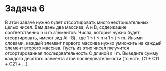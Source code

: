 # Задача 6
В этой задаче нужно будет отсортировать много неотрицательных целых чисел.
Вам даны два массива, A и B, содержащие соответственно n и m элементов.
Числа, которые нужно будет отсортировать, имеют вид Ai
· Bj , где 1 ≤ i ≤ n и
1 ≤ j ≤ m. Иными словами, каждый элемент первого массива нужно умножить
на каждый элемент второго массива.
Пусть из этих чисел получится отсортированная последовательность C длиной
n · m. Выведите сумму каждого десятого элемента этой последовательности (то
есть, C1 + C11 + C21 + ...).